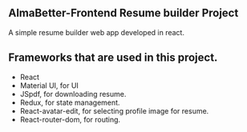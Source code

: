 ## AlmaBetter-Frontend Resume builder Project
A simple resume builder web app developed in react.


## Frameworks that are used in this project.
  - React
  - Material UI, for UI  
  - JSpdf, for downloading resume. 
  - Redux, for state management.  
  - React-avatar-edit, for selecting profile image for resume.
  - React-router-dom, for routing.
 
 


